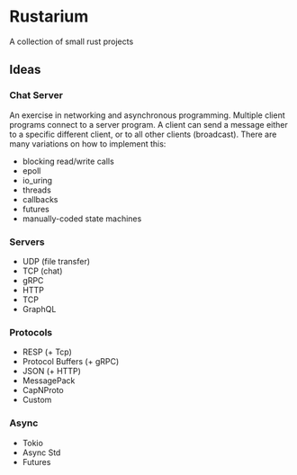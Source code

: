 # Rustarium

A collection of small rust projects

## Ideas

### Chat Server
An exercise in networking and asynchronous programming. 
Multiple client programs connect to a server program. 
A client can send a message either to a specific different client, or to all other clients (broadcast). 
There are many variations on how to implement this: 
- blocking read/write calls
- epoll
- io_uring
- threads
- callbacks
- futures
- manually-coded state machines

### Servers
- UDP (file transfer)
- TCP (chat)
- gRPC
- HTTP
- TCP
- GraphQL

### Protocols
- RESP (+ Tcp)
- Protocol Buffers (+ gRPC)
- JSON (+ HTTP)
- MessagePack
- CapNProto
- Custom

### Async 
- Tokio
- Async Std
- Futures 
